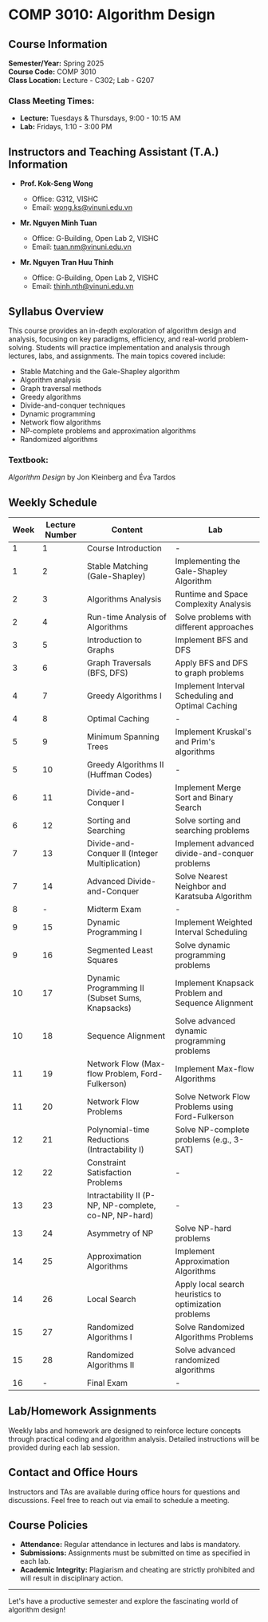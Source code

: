 # COMP 3010: Algorithm Design

## Course Information
**Semester/Year:** Spring 2025  
**Course Code:** COMP 3010  
**Class Location:** Lecture - C302; Lab - G207  

### Class Meeting Times:
- **Lecture:** Tuesdays & Thursdays, 9:00 - 10:15 AM  
- **Lab:** Fridays, 1:10 - 3:00 PM  

## Instructors and Teaching Assistant (T.A.) Information
- **Prof. Kok-Seng Wong**  
  - Office: G312, VISHC  
  - Email: wong.ks@vinuni.edu.vn  

- **Mr. Nguyen Minh Tuan**  
  - Office: G-Building, Open Lab 2, VISHC  
  - Email: tuan.nm@vinuni.edu.vn  

- **Mr. Nguyen Tran Huu Thinh**  
  - Office: G-Building, Open Lab 2, VISHC  
  - Email: thinh.nth@vinuni.edu.vn  

## Syllabus Overview
This course provides an in-depth exploration of algorithm design and analysis, focusing on key paradigms, efficiency, and real-world problem-solving. Students will practice implementation and analysis through lectures, labs, and assignments. The main topics covered include:
- Stable Matching and the Gale-Shapley algorithm
- Algorithm analysis
- Graph traversal methods
- Greedy algorithms
- Divide-and-conquer techniques
- Dynamic programming
- Network flow algorithms
- NP-complete problems and approximation algorithms
- Randomized algorithms

### Textbook:
*Algorithm Design* by Jon Kleinberg and Éva Tardos


## Weekly Schedule

| Week | Lecture Number | Content                                              | Lab                                              |
|------|----------------|------------------------------------------------------|--------------------------------------------------|
| 1    | 1              | Course Introduction                                  | -                                                |
| 1    | 2              | Stable Matching (Gale-Shapley)                       | Implementing the Gale-Shapley Algorithm          |
| 2    | 3              | Algorithms Analysis                                  | Runtime and Space Complexity Analysis           |
| 2    | 4              | Run-time Analysis of Algorithms                      | Solve problems with different approaches        |
| 3    | 5              | Introduction to Graphs                               | Implement BFS and DFS                           |
| 3    | 6              | Graph Traversals (BFS, DFS)                          | Apply BFS and DFS to graph problems             |
| 4    | 7              | Greedy Algorithms I                                  | Implement Interval Scheduling and Optimal Caching|
| 4    | 8              | Optimal Caching                                      | -                                                |
| 5    | 9              | Minimum Spanning Trees                               | Implement Kruskal's and Prim's algorithms       |
| 5    | 10             | Greedy Algorithms II (Huffman Codes)                 | -                                                |
| 6    | 11             | Divide-and-Conquer I                                 | Implement Merge Sort and Binary Search          |
| 6    | 12             | Sorting and Searching                                | Solve sorting and searching problems            |
| 7    | 13             | Divide-and-Conquer II (Integer Multiplication)       | Implement advanced divide-and-conquer problems  |
| 7    | 14             | Advanced Divide-and-Conquer                          | Solve Nearest Neighbor and Karatsuba Algorithm |
| 8    | -              | Midterm Exam                                         | -                                                |
| 9    | 15             | Dynamic Programming I                                | Implement Weighted Interval Scheduling          |
| 9    | 16             | Segmented Least Squares                              | Solve dynamic programming problems              |
| 10   | 17             | Dynamic Programming II (Subset Sums, Knapsacks)      | Implement Knapsack Problem and Sequence Alignment|
| 10   | 18             | Sequence Alignment                                   | Solve advanced dynamic programming problems     |
| 11   | 19             | Network Flow (Max-flow Problem, Ford-Fulkerson)       | Implement Max-flow Algorithms                   |
| 11   | 20             | Network Flow Problems                                | Solve Network Flow Problems using Ford-Fulkerson|
| 12   | 21             | Polynomial-time Reductions (Intractability I)        | Solve NP-complete problems (e.g., 3-SAT)       |
| 12   | 22             | Constraint Satisfaction Problems                     | -                                                |
| 13   | 23             | Intractability II (P-NP, NP-complete, co-NP, NP-hard)| -                                                |
| 13   | 24             | Asymmetry of NP                                     | Solve NP-hard problems                          |
| 14   | 25             | Approximation Algorithms                             | Implement Approximation Algorithms              |
| 14   | 26             | Local Search                                         | Apply local search heuristics to optimization problems|
| 15   | 27             | Randomized Algorithms I                              | Solve Randomized Algorithms Problems            |
| 15   | 28             | Randomized Algorithms II                             | Solve advanced randomized algorithms            |
| 16   | -              | Final Exam                                           | -                                                |


## Lab/Homework Assignments
Weekly labs and homework are designed to reinforce lecture concepts through practical coding and algorithm analysis. Detailed instructions will be provided during each lab session.

## Contact and Office Hours
Instructors and TAs are available during office hours for questions and discussions. Feel free to reach out via email to schedule a meeting.

## Course Policies
- **Attendance:** Regular attendance in lectures and labs is mandatory.
- **Submissions:** Assignments must be submitted on time as specified in each lab.
- **Academic Integrity:** Plagiarism and cheating are strictly prohibited and will result in disciplinary action.

---

Let's have a productive semester and explore the fascinating world of algorithm design!
